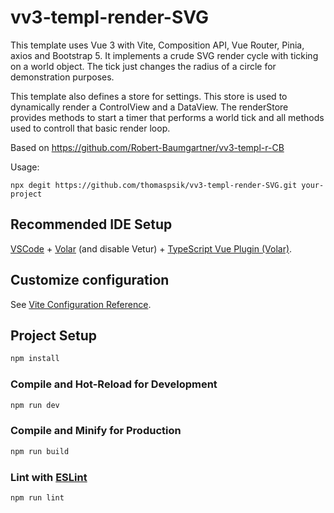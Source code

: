 # vv3-templ-render-SVG

This template uses Vue 3 with Vite, Composition API, Vue Router, Pinia, axios and Bootstrap 5.
It implements a crude SVG render cycle with ticking on a world object.
The tick just changes the radius of a circle for demonstration purposes.

This template also defines a store for settings.
This store is used to dynamically render a ControlView and a DataView.
The renderStore provides methods to start a timer that performs a world tick and all methods used to controll that 
basic render loop.

Based on 
https://github.com/Robert-Baumgartner/vv3-templ-r-CB

Usage:
```
npx degit https://github.com/thomaspsik/vv3-templ-render-SVG.git your-project
```

## Recommended IDE Setup

[VSCode](https://code.visualstudio.com/) + [Volar](https://marketplace.visualstudio.com/items?itemName=johnsoncodehk.volar) (and disable Vetur) + [TypeScript Vue Plugin (Volar)](https://marketplace.visualstudio.com/items?itemName=johnsoncodehk.vscode-typescript-vue-plugin).

## Customize configuration

See [Vite Configuration Reference](https://vitejs.dev/config/).

## Project Setup

```sh
npm install
```

### Compile and Hot-Reload for Development

```sh
npm run dev
```

### Compile and Minify for Production

```sh
npm run build
```

### Lint with [ESLint](https://eslint.org/)

```sh
npm run lint
```
